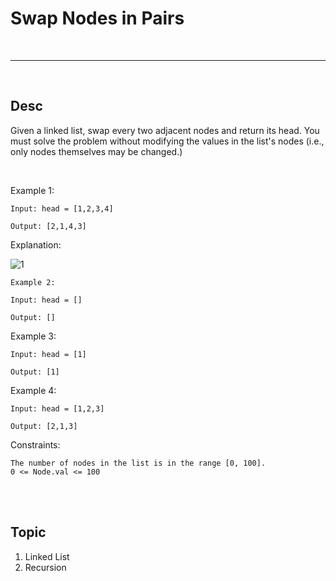 # Swap Nodes in Pairs

<br>

---

<br>

## Desc

Given a linked list, swap every two adjacent nodes and return its head. You must solve the problem without modifying the values in the list's nodes (i.e., only nodes themselves may be changed.)

<br>

Example 1:
```
Input: head = [1,2,3,4]

Output: [2,1,4,3]
```
Explanation:

![1](https://assets.leetcode.com/uploads/2020/10/03/swap_ex1.jpg)

```
Example 2:

Input: head = []

Output: []
```

Example 3:
```
Input: head = [1]

Output: [1]
```

Example 4:
```
Input: head = [1,2,3]

Output: [2,1,3]
```


Constraints:
```
The number of nodes in the list is in the range [0, 100].
0 <= Node.val <= 100
```

<br>
<br>

## Topic

1. Linked List
2. Recursion
